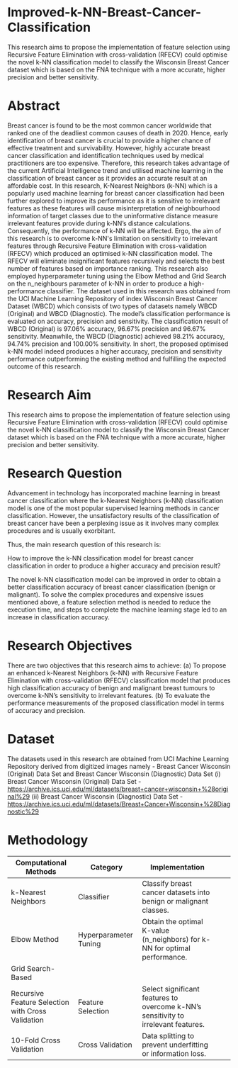 # Improved-k-NN-Breast-Cancer-Classification
This research aims to propose the implementation of feature selection using Recursive Feature Elimination with cross-validation (RFECV) could optimise the novel k-NN classification model to classify the Wisconsin Breast Cancer dataset which is based on the FNA technique with a more accurate, higher precision and better sensitivity.


# Abstract
Breast cancer is found to be the most common cancer worldwide that ranked one of the deadliest common causes of death in 2020. Hence, early identification of breast cancer is crucial to provide a higher chance of effective treatment and survivability. However, highly accurate breast cancer classification and identification techniques used by medical practitioners are too expensive. Therefore, this research takes advantage of the current Artificial Intelligence trend and utilised machine learning in the classification of breast cancer as it provides an accurate result at an affordable cost. In this research, K-Nearest Neighbors (k-NN) which is a popularly used machine learning for breast cancer classification had been further explored to improve its performance as it is sensitive to irrelevant features as these features will cause misinterpretation of neighbourhood information of target classes due to the uninformative distance measure irrelevant features provide during k-NN’s distance calculations. Consequently, the performance of k-NN will be affected. Ergo, the aim of this research is to overcome k-NN's limitation on sensitivity to irrelevant features through Recursive Feature Elimination with cross-validation (RFECV) which produced an optimised k-NN classification model. The RFECV will eliminate insignificant features recursively and selects the best number of features based on importance ranking. This research also employed hyperparameter tuning using the Elbow Method and Grid Search on the n_neighbours parameter of k-NN in order to produce a high-performance classifier. The dataset used in this research was obtained from the UCI Machine Learning Repository of index Wisconsin Breast Cancer Dataset (WBCD) which consists of two types of datasets namely WBCD (Original) and WBCD (Diagnostic). The model’s classification performance is evaluated on accuracy, precision and sensitivity. The classification result of WBCD (Original) is 97.06% accuracy, 96.67% precision and 96.67% sensitivity. Meanwhile, the WBCD (Diagnostic) achieved 98.21% accuracy, 94.74% precision and 100.00% sensitivity. In short, the proposed optimised k-NN model indeed produces a higher accuracy, precision and sensitivity performance outperforming the existing method and fulfilling the expected outcome of this research. 

# Research Aim
This research aims to propose the implementation of feature selection using Recursive Feature Elimination with cross-validation (RFECV) could optimise the novel k-NN classification model to classify the Wisconsin Breast Cancer dataset which is based on the FNA technique with a more accurate, higher precision and better sensitivity.
 
 
# Research Question
Advancement in technology has incorporated machine learning in breast cancer classification where the k-Nearest Neighbors (k-NN) classification model is one of the most popular supervised learning methods in cancer classification. However, the unsatisfactory results of the classification of breast cancer have been a perplexing issue as it involves many complex procedures and is usually exorbitant. 

   Thus, the main research question of this research is:

   How to improve the k-NN classification model for breast cancer classification in order to produce a higher accuracy and precision result?

The novel k-NN classification model can be improved in order to obtain a better classification accuracy of breast cancer classification (benign or malignant). To solve the complex procedures and expensive issues mentioned above, a feature selection method is needed to reduce the execution time, and steps to complete the machine learning stage led to an increase in classification accuracy.


# Research Objectives
There are two objectives that this research aims to achieve:
(a)	To propose an enhanced k-Nearest Neighbors (k-NN) with Recursive Feature Elimination with cross-validation (RFECV) classification model that produces high classification accuracy of benign and malignant breast tumours to overcome k-NN’s sensitivity to irrelevant features.
(b)	To evaluate the performance measurements of the proposed classification model in terms of accuracy and precision.

# Dataset
The datasets used in this research are obtained from UCI Machine Learning Repository derived from digitized images namely - Breast Cancer Wisconsin (Original) Data Set and Breast Cancer Wisconsin (Diagnostic) Data Set
(i)	Breast Cancer Wisconsin (Original) Data Set - https://archive.ics.uci.edu/ml/datasets/breast+cancer+wisconsin+%28original%29
(ii)	Breast Cancer Wisconsin (Diagnostic) Data Set - https://archive.ics.uci.edu/ml/datasets/Breast+Cancer+Wisconsin+%28Diagnostic%29


# Methodology
| Computational Methods                             | Category              | Implementation                                                                     |   |   |
|---------------------------------------------------|-----------------------|------------------------------------------------------------------------------------|---|---|
| k-Nearest Neighbors                               | Classifier            | Classify breast cancer datasets into benign or malignant classes.                  |   |   |
| Elbow Method                                      | Hyperparameter Tuning | Obtain the optimal K-value (n_neighbors) for k-NN for optimal performance.         |   |   |
| Grid Search-Based                                 |                       |                                                                                    |   |   |
| Recursive Feature Selection with Cross Validation | Feature Selection     | Select significant features to overcome k-NN’s sensitivity to irrelevant features. |   |   |
| 10-Fold Cross Validation                          | Cross Validation      | Data splitting to prevent underfitting or information loss.                        |   |   |

